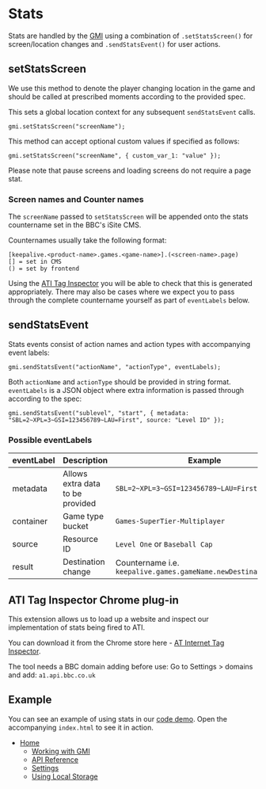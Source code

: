 # Stats

Stats are handled by the [GMI](gmi.md#gmi) using a combination of
`.setStatsScreen()` for screen/location changes and `.sendStatsEvent()` for user actions.

## setStatsScreen
We use this method to denote the player changing location in the game and
should be called at prescribed moments according to the provided spec.

This sets a global location context for any subsequent `sendStatsEvent` calls.

````
gmi.setStatsScreen("screenName");
````
This method can accept optional custom values if specified as follows:

````
gmi.setStatsScreen("screenName", { custom_var_1: "value" });
````

Please note that pause screens and loading screens do not require a page stat.

### Screen names and Counter names
The `screenName` passed to `setStatsScreen` will be appended onto the stats countername set in the BBC's iSite CMS.

Counternames usually take the following format:

````
[keepalive.<product-name>.games.<game-name>].(<screen-name>.page)
[] = set in CMS
() = set by frontend
````

Using the [ATI Tag Inspector](#ATI-Tag-Inspector-Chrome-plug-in) you will be able to check that this is generated appropriately. There may also be cases where we expect you to pass through the complete countername yourself as part of `eventLabels` below.

## sendStatsEvent
Stats events consist of action names and action types with accompanying event labels:

````
gmi.sendStatsEvent("actionName", "actionType", eventLabels);
````
Both `actionName` and `actionType` should be provided in string format. `eventLabels` is a JSON object where extra information is passed through according to the spec:

````
gmi.sendStatsEvent("sublevel", "start", { metadata: "SBL=2~XPL=3~GSI=123456789~LAU=First", source: "Level ID" });
````

### Possible eventLabels

| eventLabel | Description | Example |
|------------|----------------------------------|---------|
| metadata   | Allows extra data to be provided | `SBL=2~XPL=3~GSI=123456789~LAU=First` |
| container  | Game type bucket                 | `Games-SuperTier-Multiplayer` |
| source     | Resource ID                      | `Level One` or `Baseball Cap` |
| result     | Destination change               | Countername i.e. `keepalive.games.gameName.newDestination.page` |

## ATI Tag Inspector Chrome plug-in

This extension allows us to load up a website and inspect our implementation of stats being fired to ATI.

You can download it from the Chrome store here - [AT Internet Tag Inspector](https://chrome.google.com/webstore/detail/at-internet-tag-inspector/epdfbeoiphkaeapcohmilhmpdeilgnok).

The tool needs a BBC domain adding before use:
Go to Settings > domains and add: `a1.api.bbc.co.uk`

## Example
You can see an example of using stats in our [code demo](../src/main.js).
Open the accompanying `index.html` to see it in action.

* [Home](../README.md)
    * [Working with GMI](working-with-gmi.md)
    * [API Reference](gmi.md)
    * [Settings](settings.md)
    * [Using Local Storage](data-storage.md#using-local-storage)
